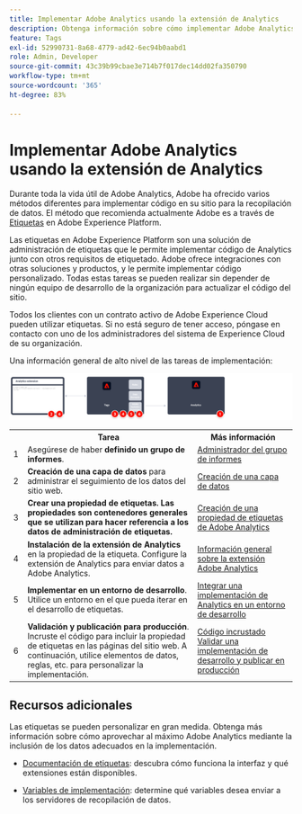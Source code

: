 ```yaml
---
title: Implementar Adobe Analytics usando la extensión de Analytics
description: Obtenga información sobre cómo implementar Adobe Analytics usando etiquetas y la extensión de Analytics
feature: Tags
exl-id: 52990731-8a68-4779-ad42-6ec94b0aabd1
role: Admin, Developer
source-git-commit: 43c39b99cbae3e714b7f017dec14dd02fa350790
workflow-type: tm+mt
source-wordcount: '365'
ht-degree: 83%

---
```


# Implementar Adobe Analytics usando la extensión de Analytics

Durante toda la vida útil de Adobe Analytics, Adobe ha ofrecido varios métodos diferentes para implementar código en su sitio para la recopilación de datos. El método que recomienda actualmente Adobe es a través de [Etiquetas](https://experienceleague.adobe.com/docs/experience-platform/tags/home.html?lang=es) en Adobe Experience Platform.

Las etiquetas en Adobe Experience Platform son una solución de administración de etiquetas que le permite implementar código de Analytics junto con otros requisitos de etiquetado. Adobe ofrece integraciones con otras soluciones y productos, y le permite implementar código personalizado. Todas estas tareas se pueden realizar sin depender de ningún equipo de desarrollo de la organización para actualizar el código del sitio.

Todos los clientes con un contrato activo de Adobe Experience Cloud pueden utilizar etiquetas. Si no está seguro de tener acceso, póngase en contacto con uno de los administradores del sistema de Experience Cloud de su organización.

Una información general de alto nivel de las tareas de implementación:



![Cómo implementar Adobe Analytics mediante el flujo de trabajo de la extensión de Analytics, tal como se describe en esta sección.](../assets/analytics-extension-annotated.png)

<table style="width:100%">

<tr>
<th style="width:5%"></th><th style="width:60%"><b>Tarea</b></th><th style="width:35%"><b>Más información</b></th>
</tr>

<tr>
<td> 1</td>
<td>Asegúrese de haber <b>definido un grupo de informes</b>.</td>
<td><a href="../../admin/admin/c-manage-report-suites/report-suites-admin.md">Administrador del grupo de informes</a></td>
</tr>

<tr>
<td>2</td>
<td><b>Creación de una capa de datos</b> para administrar el seguimiento de los datos del sitio web.</td>
<td>
<a href="../prepare/data-layer.md">Creación de una capa de datos</a>
</td>
</tr>

<tr>
<td>3</td>
<td><b><b>Crear una propiedad de etiquetas</b>. Las propiedades son contenedores generales que se utilizan para hacer referencia a los datos de administración de etiquetas.</td>
<td><a href="../launch/create-analytics-property.md">Creación de una propiedad de etiquetas de Adobe Analytics</a></td>
</tr>

<tr>
<td>4</td><td><b>Instalación de la extensión de Analytics</b> en la propiedad de la etiqueta. Configure la extensión de Analytics para enviar datos a Adobe Analytics.</td>
<td><a href="https://experienceleague.adobe.com/docs/experience-platform/tags/extensions/client/analytics/overview.html?lang=es">Información general sobre la extensión Adobe Analytics</a></td>
</tr>

<tr>
<td>5</td>
<td><b>Implementar en un entorno de desarrollo</b>. Utilice un entorno en el que pueda iterar en el desarrollo de etiquetas.</td>
<td><a href="./deploy-dev.md">Integrar una implementación de Analytics en un entorno de desarrollo</td>
</tr>

<tr>
<td>6</td> 
<td><b>Validación y publicación para producción</b>. Incruste el código para incluir la propiedad de etiquetas en las páginas del sitio web. A continuación, utilice elementos de datos, reglas, etc. para personalizar la implementación.</td>
<td><a href="https://experienceleague.adobe.com/docs/experience-platform/tags/publish/environments/environments.html?lang=es#embed-code">Código incrustado</a><br/><a href="./validate-publish-prod.md">Validar una implementación de desarrollo y publicar en producción</a></td>
</tr>

</table>

## Recursos adicionales

Las etiquetas se pueden personalizar en gran medida. Obtenga más información sobre cómo aprovechar al máximo Adobe Analytics mediante la inclusión de los datos adecuados en la implementación.

- [Documentación de etiquetas](https://experienceleague.adobe.com/docs/experience-platform/tags/home.html?lang=es#): descubra cómo funciona la interfaz y qué extensiones están disponibles.

- [Variables de implementación](../vars/overview.md): determine qué variables desea enviar a los servidores de recopilación de datos.
